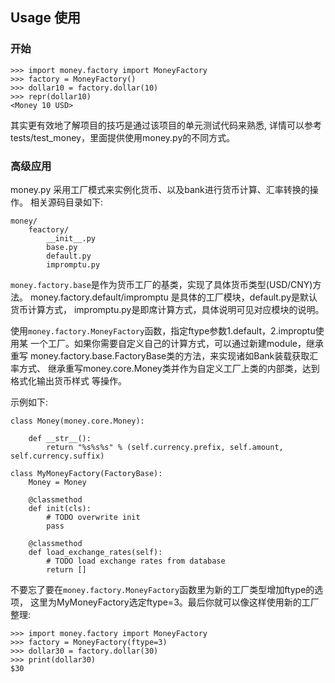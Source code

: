 ## Usage 使用

### 开始

```
>>> import money.factory import MoneyFactory
>>> factory = MoneyFactory()
>>> dollar10 = factory.dollar(10)
>>> repr(dollar10)
<Money 10 USD>
```

其实更有效地了解项目的技巧是通过该项目的单元测试代码来熟悉, 
详情可以参考tests/test_money，里面提供使用money.py的不同方式。

### 高级应用

money.py 采用工厂模式来实例化货币、以及bank进行货币计算、汇率转换的操作。
相关源码目录如下:

```
money/
	feactory/
		__init__.py
		base.py
		default.py
		impromptu.py
```

`money.factory.base`是作为货币工厂的基类，实现了具体货币类型(USD/CNY)方法。
money.factory.default/impromptu 是具体的工厂模块，default.py是默认货币计算方式，
impromptu.py是即席计算方式，具体说明可见对应模块的说明。

使用`money.factory.MoneyFactory`函数，指定ftype参数1.default，2.improptu使用某
一个工厂。如果你需要自定义自己的计算方式，可以通过新建module，继承重写
money.factory.base.FactoryBase类的方法，来实现诸如Bank装载获取汇率方式、
继承重写money.core.Money类并作为自定义工厂上类的内部类，达到格式化输出货币样式
等操作。

示例如下:

```
class Money(money.core.Money):

	def __str__():
		return "%s%s%s" % (self.currency.prefix, self.amount, self.currency.suffix)

class MyMoneyFactory(FactoryBase):
	Money = Money
	
	@classmethod
	def init(cls):
		# TODO overwrite init
		pass
	
	@classmethod
	def load_exchange_rates(self):
		# TODO load exchange rates from database
		return []
```

不要忘了要在`money.factory.MoneyFactory`函数里为新的工厂类型增加ftype的选项，
这里为MyMoneyFactory选定ftype=3。最后你就可以像这样使用新的工厂整理:

```
>>> import money.factory import MoneyFactory
>>> factory = MoneyFactory(ftype=3)
>>> dollar30 = factory.dollar(30)
>>> print(dollar30)
$30
```

